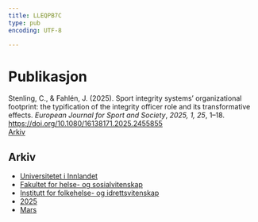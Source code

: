 ```yaml
---
title: LLEQPB7C
type: pub
encoding: UTF-8

---
```

<h1>Publikasjon</h1>
<article id="csl-bib-container-LLEQPB7C" class="csl-bib-container">
  <div class="csl-bib-body"> <div class="csl-entry">Stenling, C., &#38; Fahlén, J. (2025). Sport integrity systems’ organizational footprint: the typification of the integrity officer role and its transformative effects. <i>European Journal for Sport and Society</i>, <i>2025, 1, 25</i>, 1–18. <a href="https://doi.org/10.1080/16138171.2025.2455855">https://doi.org/10.1080/16138171.2025.2455855</a></div> </div>
  <div class="csl-bib-buttons">
    <a href="#taxonomy-article-LLEQPB7C" alt="archive" class="csl-bib-button">Arkiv</a>
  </div>
  <div id="csl-bib-meta-container-LLEQPB7C"></div>
</article>
<div id="csl-bib-meta-LLEQPB7C" class="csl-bib-meta">
  <article id="taxonomy-article-LLEQPB7C" class="taxonomy-article">
    <h1>Arkiv</h1>
    <ul>
      <li><a href="{{< params subfolder >}}nn/archive/?key=3DCRN523">Universitetet i Innlandet</a></li>
      <li><a href="{{< params subfolder >}}nn/archive/?key=IDKFS3MX">Fakultet for helse- og sosialvitenskap</a></li>
      <li><a href="{{< params subfolder >}}nn/archive/?key=FJXE3Z8X">Institutt for folkehelse- og idrettsvitenskap</a></li>
      <li><a href="{{< params subfolder >}}nn/archive/?key=WUPQIYUL">2025</a></li>
      <li><a href="{{< params subfolder >}}nn/archive/?key=QGAWL9AP">Mars</a></li>
    </ul>
  </article>
</div>
